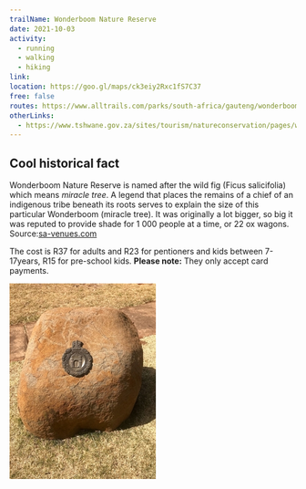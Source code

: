 ```yaml
---
trailName: Wonderboom Nature Reserve
date: 2021-10-03
activity:
  - running
  - walking
  - hiking
link: 
location: https://goo.gl/maps/ck3eiy2Rxc1fS7C37 
free: false
routes: https://www.alltrails.com/parks/south-africa/gauteng/wonderboom-nature-reserve 
otherLinks:
  - https://www.tshwane.gov.za/sites/tourism/natureconservation/pages/wonderboom-nature-reserve.aspx
---
```


## Cool historical fact

Wonderboom Nature Reserve is named after the wild fig (Ficus salicifolia) which means *miracle tree*.
A legend that places the remains of a chief of an indigenous tribe beneath its roots serves to explain the size of this particular Wonderboom (miracle tree). It was originally a lot bigger, so big it was reputed to provide shade for 1 000 people at a time, or 22 ox wagons. Source:[sa-venues.com](https://www.sa-venues.com/game-reserves/wonderboom.php)

The cost is R37 for adults and R23 for pentioners and kids between 7-17years, R15 for pre-school kids. **Please note:** They only accept card payments.

![stone monument](wb-stone-national-monument-200px.jpg)
